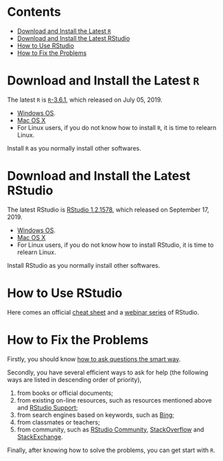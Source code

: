 # Contents
- [Download and Install the Latest `R`](#download-and-install-the-latest-r)
- [Download and Install the Latest RStudio](#download-and-install-the-latest-rstudio)
- [How to Use RStudio](#how-to-use-rstudio)
- [How to Fix the Problems](#how-to-fix-the-problems)



# Download and Install the Latest `R`
The latest `R` is [`R`-3.6.1](https://cran.r-project.org/doc/manuals/r-release/NEWS.html), which released on July 05, 2019.

- [Windows OS](https://cran.r-project.org/bin/windows/base/R-3.6.1-win.exe).
- [Mac OS X](https://cran.r-project.org/bin/macosx/R-3.6.1.pkg)
- For Linux users, if you do not know how to install `R`, it is time to relearn Linux.

Install `R` as you normally install other softwares.


# Download and Install the Latest RStudio
The latest RStudio is [RStudio 1.2.1578](https://www.rstudio.com/rstudio/release-notes/), which released on September 17, 2019.

- [Windows OS](https://download1.rstudio.org/desktop/windows/RStudio-1.2.1578.exe).
- [Mac OS X](https://download1.rstudio.org/desktop/macos/RStudio-1.2.1578.dmg)
- For Linux users, if you do not know how to install RStudio, it is time to relearn Linux.

Install RStudio as you normally install other softwares.


# How to Use RStudio
Here comes an official [cheat sheet](https://github.com/rstudio/cheatsheets/raw/master/rstudio-ide.pdf) and a [webinar series](https://resources.rstudio.com/wistia-rstudio-essentials-2/rstudioessentialsprogrammingpart1-2) of RStudio.


# How to Fix the Problems
Firstly, you should know [how to ask questions the smart way](https://github.com/ryanhanwu/How-To-Ask-Questions-The-Smart-Way/blob/master/README-zh_CN.md).

Secondly, you have several efficient ways to ask for help (the following ways are listed in descending order of priority),
1. from books or official documents;
2. from existing on-line resources, such as resources mentioned above and [RStudio Support](https://support.rstudio.com/hc/en-us);
3. from search engines based on keywords, such as [Bing](https://cn.bing.com/);
4. from classmates or teachers;
5. from community, such as [RStudio Community](https://community.rstudio.com/), [StackOverflow](https://stackoverflow.com) and [StackExchange](https://stackexchange.com/).

Finally, after knowing how to solve the problems, you can get start with `R`.
